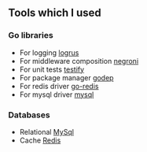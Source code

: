 ## Tools which I used

### Go libraries
- For logging [logrus](https://github.com/Sirupsen/logrus)
- For middleware composition [negroni](https://github.com/urfave/negroni)
- For unit tests [testify](https://github.com/stretchr/testify)
- For package manager [godep](https://github.com/tools/godep)
- For redis driver [go-redis](https://github.com/go-redis/redis)
- For mysql driver [mysql](https://github.com/go-sql-driver/mysql)

### Databases
- Relational [MySql](https://www.mysql.com/)
- Cache [Redis](https://redis.io/)

